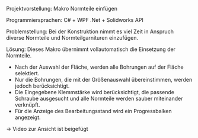 Projektvorstellung: Makro Normteile einfügen

Programmiersprachen: C# + WPF .Net + Solidworks API

Problemstellung: Bei der Konstruktion nimmt es viel Zeit in Anspruch diverse Normteile und Normteilgarnituren einzufügen. 

Lösung: Dieses Makro übernimmt vollautomatisch die Einsetzung der Normteile. 
  - Nach der Auswahl der Fläche, werden alle Bohrungen auf der Fläche selektiert.
  - Nur die Bohrungen, die mit der Größenauswahl übereinstimmen, werden jedoch berücksichtigt. 
  - Die Eingegebene Klemmstärke wird berücksichtigt, die passende Schraube ausgesucht und alle Normteile werden sauber miteinander verknüpft.
  - Für die Anzeige des Bearbeitungsstand wird ein Progressbalken angezeigt.
    
-> Video zur Ansicht ist beigefügt

